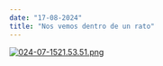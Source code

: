 ```yaml
---
date: "17-08-2024"
title: "Nos vemos dentro de un rato"
---
```

<a href="/blog/images/024-07-1521.53.51.png" target="_blank"><img src="/blog/images/024-07-1521.53.51.png" alt="024-07-1521.53.51.png" /></a>